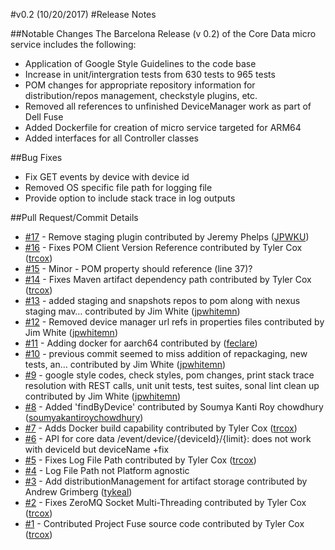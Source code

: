 #v0.2 (10/20/2017)
#Release Notes

##Notable Changes
The Barcelona Release (v 0.2) of the Core Data micro service includes the following:
* Application of Google Style Guidelines to the code base
* Increase in unit/intergration tests from 630 tests to 965 tests
* POM changes for appropriate repository information for distribution/repos management, checkstyle plugins, etc.
* Removed all references to unfinished DeviceManager work as part of Dell Fuse
* Added Dockerfile for creation of micro service targeted for ARM64 
* Added interfaces for all Controller classes

##Bug Fixes
* Fix GET events by device with device id
* Removed OS specific file path for logging file 
* Provide option to include stack trace in log outputs

##Pull Request/Commit Details
 - [#17](https://github.com/edgexfoundry/core-data/pull/17) - Remove staging plugin contributed by Jeremy Phelps ([JPWKU](https://github.com/JPWKU))
 - [#16](https://github.com/edgexfoundry/core-data/pull/16) - Fixes POM Client Version Reference contributed by Tyler Cox ([trcox](https://github.com/trcox))
 - [#15](https://github.com/edgexfoundry/core-data/issues/15) - Minor - POM property should reference <core-metadata-client> (line 37)?
 - [#14](https://github.com/edgexfoundry/core-data/pull/14) - Fixes Maven artifact dependency path contributed by Tyler Cox ([trcox](https://github.com/trcox))
 - [#13](https://github.com/edgexfoundry/core-data/pull/13) - added staging and snapshots repos to pom along with nexus staging mav… contributed by Jim White ([jpwhitemn](https://github.com/jpwhitemn))
 - [#12](https://github.com/edgexfoundry/core-data/pull/12) - Removed device manager url refs in properties files contributed by Jim White ([jpwhitemn](https://github.com/jpwhitemn))
 - [#11](https://github.com/edgexfoundry/core-data/pull/11) - Adding docker for aarch64 contributed by ([feclare](https://github.com/feclare))
 - [#10](https://github.com/edgexfoundry/core-data/pull/10) - previous commit seemed to miss addition of repackaging, new tests, an… contributed by Jim White ([jpwhitemn](https://github.com/jpwhitemn))
 - [#9](https://github.com/edgexfoundry/core-data/pull/9) - google style codes, check styles, pom changes, print stack trace resolution with REST calls, unit unit tests, test suites, sonal lint clean up contributed by Jim White ([jpwhitemn](https://github.com/jpwhitemn))
 - [#8](https://github.com/edgexfoundry/core-data/pull/8) - Added 'findByDevice' contributed by Soumya Kanti Roy chowdhury ([soumyakantiroychowdhury](https://github.com/soumyakantiroychowdhury))
 - [#7](https://github.com/edgexfoundry/core-data/pull/7) - Adds Docker build capability contributed by Tyler Cox ([trcox](https://github.com/trcox))
 - [#6](https://github.com/edgexfoundry/core-data/issues/6) - API for core data /event/device/{deviceId}/{limit}: does not work with deviceId but deviceName +fix
 - [#5](https://github.com/edgexfoundry/core-data/pull/5) - Fixes Log File Path contributed by Tyler Cox ([trcox](https://github.com/trcox))
 - [#4](https://github.com/edgexfoundry/core-data/issues/4) - Log File Path not Platform agnostic
 - [#3](https://github.com/edgexfoundry/core-data/pull/3) - Add distributionManagement for artifact storage contributed by Andrew Grimberg ([tykeal](https://github.com/tykeal))
 - [#2](https://github.com/edgexfoundry/core-data/pull/2) - Fixes ZeroMQ Socket Multi-Threading contributed by Tyler Cox ([trcox](https://github.com/trcox))
 - [#1](https://github.com/edgexfoundry/core-data/pull/1) - Contributed Project Fuse source code contributed by Tyler Cox ([trcox](https://github.com/trcox))
